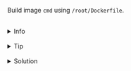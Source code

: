 Build image `cmd` using `/root/Dockerfile`.

<br>
<details><summary>Info</summary>
<br>

```plain
Documentation: https://docs.docker.com/engine/reference/builder/#cmd

There can only be one CMD instruction in a Dockerfile.
If you list more than one CMD, only the last one takes effect.

The purpose of a CMD is to provide defaults for an executing container.
However, it can be used as a way to provide an executable and defaults.
```

</details>

<br>
<details><summary>Tip</summary>
<br>

```plain
Use docker run --rm image to remove container after it finished.

Use docker inspect <image-name> to get details about the image's CMD and ENTRYPOINT.
```

</details>

<br>
<details><summary>Solution</summary>
<br>

Build docker image `/root/Dockerfile`:

<br>

```plain
cat <<EOF >> /root/Dockerfile
FROM ubuntu:latest
CMD ["echo", "Hello, World!"]
EOF
```{{exec}}

```plain
docker build -t cmd .
```{{exec}}

<br>

Run the container with default values:

<br>

```plain
docker run cmd
```{{exec}}

<br>

Run the container with updated CMD command:

<br>

```plain
docker run cmd echo "Goodbye, World!"
```{{exec}}

</details>